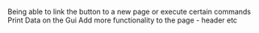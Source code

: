 Being able to link the button to a new page or execute certain commands
Print Data on the Gui
Add more functionality to the page - header etc

